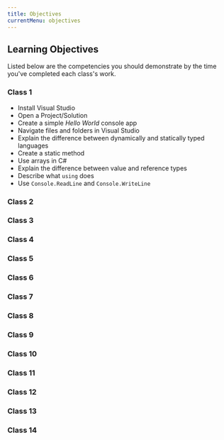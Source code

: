 ```yaml
---
title: Objectives
currentMenu: objectives
---
```


## Learning Objectives

Listed below are the competencies you should demonstrate by the time you've completed each class's work.

### Class 1

* Install Visual Studio
* Open a Project/Solution
* Create a simple *Hello World* console app   
* Navigate files and folders in Visual Studio
* Explain the difference between dynamically and statically typed languages
* Create a static method
* Use arrays in C#
* Explain the difference between value and reference types
* Describe what `using` does
* Use `Console.ReadLine` and `Console.WriteLine`

### Class 2


### Class 3


### Class 4


### Class 5


### Class 6


### Class 7


### Class 8


### Class 9


### Class 10


### Class 11


### Class 12


### Class 13


### Class 14
